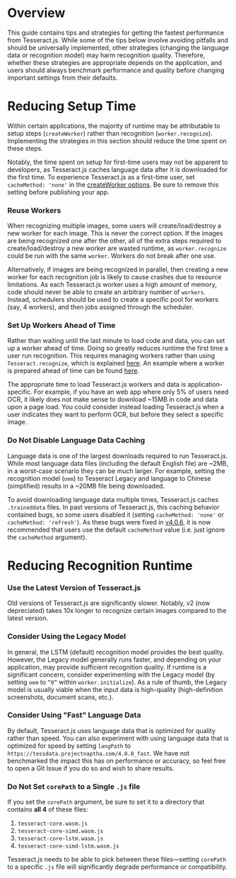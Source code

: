 # Overview
This guide contains tips and strategies for getting the fastest performance from Tesseract.js.  While some of the tips below involve avoiding pitfalls and should be universally implemented, other strategies (changing the language data or recognition model) may harm recognition quality.  Therefore, whether these strategies are appropriate depends on the application, and users should always benchmark performance and quality before changing important settings from their defaults. 

# Reducing Setup Time
Within certain applications, the majority of runtime may be attributable to setup steps (`createWorker`) rather than recognition (`worker.recognize`).  Implementing the strategies in this section should reduce the time spent on these steps. 

Notably, the time spent on setup for first-time users may not be apparent to developers, as Tesseract.js caches language data after it is downloaded for the first time. To experience Tesseract.js as a first-time user, set `cacheMethod: 'none'` in the [createWorker options](./api.md#createworkeroptions-worker).  Be sure to remove this setting before publishing your app.
### Reuse Workers
When recognizing multiple images, some users will create/load/destroy a new worker for each image.  This is never the correct option.  If the images are being recognized one after the other, all of the extra steps required to create/load/destroy a new worker are wasted runtime, as `worker.recognize` could be run with the same `worker`.  Workers do not break after one use. 

Alternatively, if images are being recognized in parallel, then creating a new worker for each recognition job is likely to cause crashes due to resource limitations.  As each Tesseract.js worker uses a high amount of memory, code should never be able to create an arbitrary number of `workers`.  Instead, schedulers should be used to create a specific pool for workers (say, 4 workers), and then jobs assigned through the scheduler.
### Set Up Workers Ahead of Time
Rather than waiting until the last minute to load code and data, you can set up a worker ahead of time.  Doing so greatly reduces runtime the first time a user run recognition.  This requires managing workers rather than using `Tesseract.recognize`, which is explained [here](./intro.md).  An example where a worker is prepared ahead of time can be found [here](../examples/browser/basic-efficient.html).

The appropriate time to load Tesseract.js workers and data is application-specific.  For example, if you have an web app where only 5% of users need OCR, it likely does not make sense to download ~15MB in code and data upon a page load.  You could consider instead loading Tesseract.js when a user indicates they want to perform OCR, but before they select a specific image.

### Do Not Disable Language Data Caching
Language data is one of the largest downloads required to run Tesseract.js.  While most language data files (including the default English file) are ~2MB, in a worst-case scenario they can be much larger.  For example, setting the recognition model (`oem`) to Tesseract Legacy and language to Chinese (simplified) results in a ~20MB file being downloaded. 

To avoid downloading language data multiple times, Tesseract.js caches `.traineddata` files.  In past versions of Tesseract.js, this caching behavior contained bugs, so some users disabled it (setting `cacheMethod: 'none'` or `cacheMethod: 'refresh'`).  As these bugs were fixed in [v4.0.6](https://github.com/naptha/tesseract.js/releases/tag/v4.0.6), it is now recommended that users use the default `cacheMethod` value (i.e. just ignore the `cacheMethod` argument). 

# Reducing Recognition Runtime

### Use the Latest Version of Tesseract.js
Old versions of Tesseract.js are significantly slower.  Notably, v2 (now depreciated) takes 10x longer to recognize certain images compared to the latest version.

### Consider Using the Legacy Model
In general, the LSTM (default) recognition model provides the best quality.  However, the Legacy model generally runs faster, and depending on your application, may provide sufficient recognition quality.  If runtime is a significant concern, consider experimenting with the Legacy model (by setting `oem` to `”0”` within `worker.initialize`).  As a rule of thumb, the Legacy model is usually viable when the input data is high-quality (high-definition screenshots, document scans, etc.).  

### Consider Using "Fast" Language Data
By default, Tesseract.js uses language data that is optimized for quality rather than speed.  You can also experiment with using language data that is optimized for speed by setting `langPath` to `https://tessdata.projectnaptha.com/4.0.0_fast`.  We have not benchmarked the impact this has on performance or accuracy, so feel free to open a Git Issue if you do so and wish to share results. 

### Do Not Set `corePath` to a Single `.js` file
If you set the `corePath` argument, be sure to set it to a directory that contains **all 4** of these files:

1. `tesseract-core.wasm.js`
2. `tesseract-core-simd.wasm.js`
3. `tesseract-core-lstm.wasm.js`
4. `tesseract-core-simd-lstm.wasm.js`

Tesseract.js needs to be able to pick between these files—setting `corePath` to a specific `.js` file will significantly degrade performance or compatibility.  
